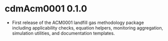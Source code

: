 # cdmAcm0001 0.1.0

* First release of the ACM0001 landfill gas methodology package including applicability checks, equation helpers, monitoring aggregation, simulation utilities, and documentation templates.
